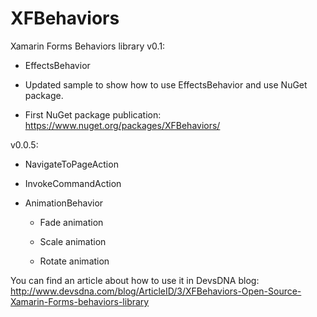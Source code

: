 # XFBehaviors
Xamarin Forms Behaviors library
v0.1:

- EffectsBehavior 

- Updated sample to show how to use EffectsBehavior and use NuGet package.

- First NuGet package publication: https://www.nuget.org/packages/XFBehaviors/


v0.0.5:

- NavigateToPageAction

- InvokeCommandAction

- AnimationBehavior

	- Fade animation

	- Scale animation

	- Rotate animation

You can find an article about how to use it in DevsDNA blog:
http://www.devsdna.com/blog/ArticleID/3/XFBehaviors-Open-Source-Xamarin-Forms-behaviors-library
